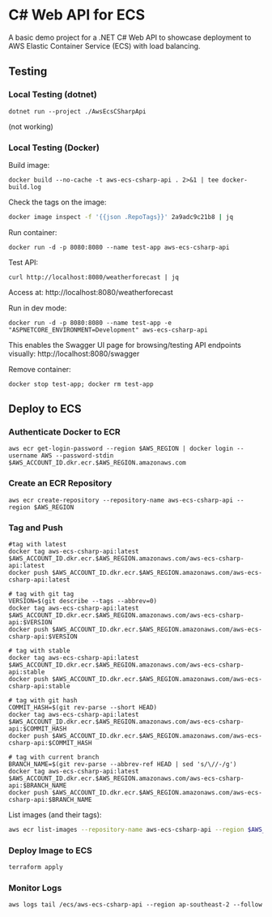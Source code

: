 # C# Web API for ECS

A basic demo project for a .NET C# Web API to showcase deployment to AWS Elastic Container Service (ECS) with load balancing.

## Testing

### Local Testing (dotnet)

```SH
dotnet run --project ./AwsEcsCSharpApi
```
(not working)

### Local Testing (Docker)

Build image:

```SH
docker build --no-cache -t aws-ecs-csharp-api . 2>&1 | tee docker-build.log
```
Check the tags on the image:
```sh
docker image inspect -f '{{json .RepoTags}}' 2a9adc9c21b8 | jq
```

Run container:
```SH
docker run -d -p 8080:8080 --name test-app aws-ecs-csharp-api
```

Test API:
```SH
curl http://localhost:8080/weatherforecast | jq
```

Access at: http://localhost:8080/weatherforecast

Run in dev mode:

```SH
docker run -d -p 8080:8080 --name test-app -e "ASPNETCORE_ENVIRONMENT=Development" aws-ecs-csharp-api
```

This enables the Swagger UI page for browsing/testing API endpoints visually: http://localhost:8080/swagger

Remove container:
```SH
docker stop test-app; docker rm test-app
```

## Deploy to ECS

### Authenticate Docker to ECR

```SH
aws ecr get-login-password --region $AWS_REGION | docker login --username AWS --password-stdin $AWS_ACCOUNT_ID.dkr.ecr.$AWS_REGION.amazonaws.com
```

### Create an ECR Repository

```SH
aws ecr create-repository --repository-name aws-ecs-csharp-api --region $AWS_REGION
```

### Tag and Push

```SH
#tag with latest
docker tag aws-ecs-csharp-api:latest $AWS_ACCOUNT_ID.dkr.ecr.$AWS_REGION.amazonaws.com/aws-ecs-csharp-api:latest
docker push $AWS_ACCOUNT_ID.dkr.ecr.$AWS_REGION.amazonaws.com/aws-ecs-csharp-api:latest

# tag with git tag
VERSION=$(git describe --tags --abbrev=0)
docker tag aws-ecs-csharp-api:latest $AWS_ACCOUNT_ID.dkr.ecr.$AWS_REGION.amazonaws.com/aws-ecs-csharp-api:$VERSION
docker push $AWS_ACCOUNT_ID.dkr.ecr.$AWS_REGION.amazonaws.com/aws-ecs-csharp-api:$VERSION

# tag with stable
docker tag aws-ecs-csharp-api:latest $AWS_ACCOUNT_ID.dkr.ecr.$AWS_REGION.amazonaws.com/aws-ecs-csharp-api:stable
docker push $AWS_ACCOUNT_ID.dkr.ecr.$AWS_REGION.amazonaws.com/aws-ecs-csharp-api:stable

# tag with git hash
COMMIT_HASH=$(git rev-parse --short HEAD)
docker tag aws-ecs-csharp-api:latest $AWS_ACCOUNT_ID.dkr.ecr.$AWS_REGION.amazonaws.com/aws-ecs-csharp-api:$COMMIT_HASH
docker push $AWS_ACCOUNT_ID.dkr.ecr.$AWS_REGION.amazonaws.com/aws-ecs-csharp-api:$COMMIT_HASH

# tag with current branch
BRANCH_NAME=$(git rev-parse --abbrev-ref HEAD | sed 's/\//-/g')
docker tag aws-ecs-csharp-api:latest $AWS_ACCOUNT_ID.dkr.ecr.$AWS_REGION.amazonaws.com/aws-ecs-csharp-api:$BRANCH_NAME
docker push $AWS_ACCOUNT_ID.dkr.ecr.$AWS_REGION.amazonaws.com/aws-ecs-csharp-api:$BRANCH_NAME
```

List images (and their tags):
```sh
aws ecr list-images --repository-name aws-ecs-csharp-api --region $AWS_REGION
```

### Deploy Image to ECS

```sh
terraform apply
```

### Monitor Logs

```SH
aws logs tail /ecs/aws-ecs-csharp-api --region ap-southeast-2 --follow
```

